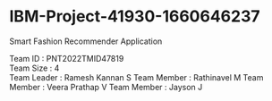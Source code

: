 # IBM-Project-41930-1660646237
Smart Fashion Recommender Application

Team ID     : PNT2022TMID47819<br>
Team Size   : 4<br>
Team Leader : Ramesh Kannan S
Team Member : Rathinavel M
Team Member : Veera Prathap V
Team Member : Jayson J

